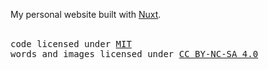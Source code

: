 My personal website built with [Nuxt](https://nuxt.com).

<br/>

<samp>
  code licensed under <a href='./LICENSE'>MIT</a>
  <br/>
  words and images licensed under <a href='https://creativecommons.org/licenses/by-nc-sa/4.0/'>CC BY-NC-SA 4.0</a>
</samp>
